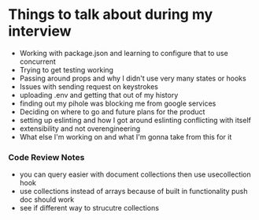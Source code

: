 # Things to talk about during my interview
- Working with package.json and learning to configure that to use concurrent
- Trying to get testing working
- Passing around props and why I didn't use very many states or hooks
- Issues with sending request on keystrokes
- uploading .env and getting that out of my history
- finding out my pihole was blocking me from google services
- Deciding on where to go and future plans for the product
- setting up eslinting and how I got around eslinting conflicting with itself
- extensibility and not overengineering
- What else I'm working on and what I'm gonna take from this for it

### Code Review Notes
- you can query easier with document collections then use usecollection hook
- use collections instead of arrays because of built in functionality
push doc should work
- see if different way to strucutre collections